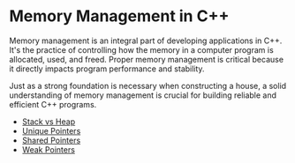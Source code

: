 # Memory Management in C++

Memory management is an integral part of developing applications in C++. It's the practice of controlling how the memory in a computer program is allocated, used, and freed. Proper memory management is critical because it directly impacts program performance and stability.

Just as a strong foundation is necessary when constructing a house, a solid understanding of memory management is crucial for building reliable and efficient C++ programs. 

- [Stack vs Heap](./stack_heap.md)
- [Unique Pointers](./unique.md)
- [Shared Pointers](./shared.md)
- [Weak Pointers](./weak.md)
